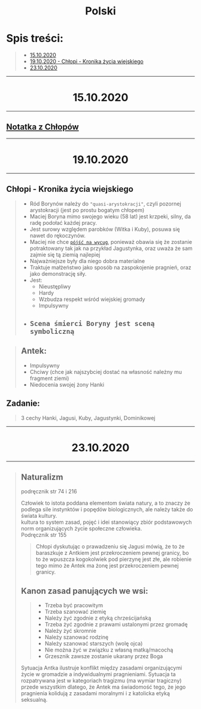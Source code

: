 # <center>Polski</center>

# Spis treści:
> * [15.10.2020](#<center>15.10.2020)
> * [19.10.2020 - Chłopi - Kronika życia wiejskiego](#<center>19.10.2020)
> * [23.10.2020](#<center>23.10.2020)

---

# <center>15.10.2020

---

## [Notatka z Chłopów](Chłopi.md)

---

# <center>19.10.2020

---

## **Chłopi - Kronika życia wiejskiego**

> * Ród Borynów należy do `"quasi-arystokracji"`, czyli pozornej arystokracji (jest po prostu bogatym chłopem)  
> * Maciej Boryna mimo swojego wieku (58 lat) jest krzpeki, silny, da radę podołać każdej pracy.  
> * Jest surowy względem parobków (Witka i Kuby), posuwa się nawet do rękoczynów.  
> * Maciej nie chce [<u>`pójść na wycug`</u>](słownik-polski.md#pójść-na-wycug), ponieważ obawia się że zostanie potraktowany tak jak na przykład Jagustynka, oraz uważa że sam zajmie się tą ziemią najlepiej
> * Najważniejsze były dla niego dobra materialne
> * Traktuje małżeństwo jako sposób na zaspokojenie pragnień, oraz jako demonstrację siły.
> * Jest:
>   * Nieustępliwy
>   * Hardy
>   * Wzbudza respekt wśród wiejskiej gromady
>   * Impulsywny
> * ## `Scena śmierci Boryny jest sceną symboliczną`

> ## Antek:
> * Impulsywny
> * Chciwy (chce jak najszybciej dostać na własność należny mu fragment ziemi)
> * Niedocenia swojej żony Hanki

## Zadanie:
> 3 cechy Hanki, Jagusi, Kuby, Jagustynki, Dominikowej

---

# <center>23.10.2020

---

> ## Naturalizm
> podręcznik str 74 i 216
>  
>  
> Człowiek to istota poddana elementom świata natury, a to znaczy że podlega sile instynktów i popędów biologicznych, ale należy także do świata kultury.  
> kultura to system zasad, pojęć i idei stanowiący zbiór podstawowych norm organizujących życie społeczne człowieka.  
> Podręcznik str 155  
>   
>> Chłopi dyskutując o prawadzeniu się Jagusi mówią, że to że baraszkuje z Antkiem jest przekroczeniem pewnej granicy, bo to że wpuszcza kogokolwiek pod pierzynę jest złe, ale robienie tego mimo że Antek ma żonę jest przekroczeniem pewnej granicy.  
>   
> ## Kanon zasad panujących we wsi:  
>> - Trzeba być pracowitym  
>> - Trzeba szanować ziemię
>> - Należy żyć zgodnie z etyką chrześcijańską
>> - Trzeba żyć zgodnie z prawami ustalonymi przez gromadę
>> - Należy żyć skromnie
>> - Należy szanować rodzinę
>> - Należy szanować starszych (wolę ojca)
>> - Nie można żyć w związku z własną matką/macochą
>> - Grzesznik zawsze zostanie ukarany przez Boga
>   
> Sytuacja Antka ilustruje konflikt między zasadami organizującymi życie w gromadzie a indywidualnymi pragnieniami. Sytuacja ta rozpatrywana jest w kategoriach tragizmu (ma wymiar tragiczny) przede wszystkim dlatego, że Antek ma świadomość tego, że jego pragnienia kolidują z zasadami moralnymi i z katolicka etyką seksualną.